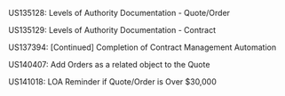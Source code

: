 US135128: Levels of Authority Documentation - Quote/Order

US135129: Levels of Authority Documentation - Contract

US137394: [Continued] Completion of Contract Management Automation

US140407: Add Orders as a related object to the Quote

US141018: LOA Reminder if Quote/Order is Over $30,000
